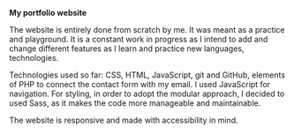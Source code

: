 **My portfolio website**

The website is entirely done from scratch by me.
It was meant as a practice and playground. It is a constant work in progress as I intend to add and change different features as I learn and practice new languages, technologies.

Technologies used so far: CSS, HTML, JavaScript, git and GitHub, elements of PHP to connect the contact form with my email.
I used JavaScript for navigation.
For styling, in order to adopt the modular approach, I decided to used Sass, as it makes the code more manageable and maintainable.

The website is responsive and made with accessibility in mind.
